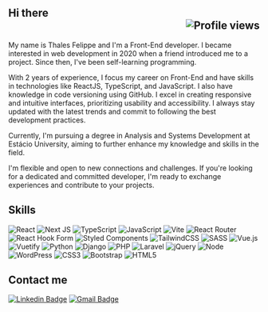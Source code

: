 
## Hi there <div align="right">  <img src="https://komarev.com/ghpvc/?username=thalesfelippe&color=549FDE" alt="Profile views">  </div>

My name is Thales Felippe and I'm a Front-End developer. I became interested in web development in 2020 when a friend introduced me to a project. Since then, I've been self-learning programming.  
  
With 2 years of experience, I focus my career on Front-End and have skills in technologies like ReactJS, TypeScript, and JavaScript. I also have knowledge in code versioning using GitHub. I excel in creating responsive and intuitive interfaces, prioritizing usability and accessibility. I always stay updated with the latest trends and commit to following the best development practices.  
  
Currently, I'm pursuing a degree in Analysis and Systems Development at Estácio University, aiming to further enhance my knowledge and skills in the field.  
  
I'm flexible and open to new connections and challenges. If you're looking for a dedicated and committed developer, I'm ready to exchange experiences and contribute to your projects.
## Skills


![React](https://img.shields.io/badge/react-%2320232a.svg?style=flat-square&logo=react&logoColor=%2361DAFB) ![Next JS](https://img.shields.io/badge/Next-white?style=flat-square&logo=next.js&logoColor=black) ![TypeScript](https://img.shields.io/badge/typescript-%23007ACC.svg?style=flat-square&logo=typescript&logoColor=white) ![JavaScript](https://img.shields.io/badge/-JavaScript-F7B93E?style=flat-square&logo=javascript&logoColor=fff)    ![Vite](https://img.shields.io/badge/vite-%23646CFF.svg?style=flat-square&logo=vite&logoColor=white) ![React Router](https://img.shields.io/badge/React_Router-CA4245?style=flat-square&logo=react-router&logoColor=white) ![React Hook Form](https://img.shields.io/badge/React%20Hook%20Form-%23EC5990.svg?style=flat-square&logo=reacthookform&logoColor=white) ![Styled Components](https://img.shields.io/badge/styled--components-DB7093?style=flat-square&logo=styled-components&logoColor=white) ![TailwindCSS](https://img.shields.io/badge/tailwindcss-%2338B2AC.svg?style=flat-square&logo=tailwind-css&logoColor=white)   ![SASS](https://img.shields.io/badge/SASS-hotpink.svg?style=flat-square&logo=SASS&logoColor=white) ![Vue.js](https://img.shields.io/badge/vuejs-%2335495e.svg?style=flat-square&logo=vuedotjs&logoColor=%234FC08D) ![Vuetify](https://img.shields.io/badge/Vuetify-1867C0?style=flat-square&logo=vuetify&logoColor=AEDDFF) ![Python](https://img.shields.io/badge/python-3670A0?style=flat-square&logo=python&logoColor=ffdd54) ![Django](https://img.shields.io/badge/django-%23092E20.svg?style=flat-square&logo=django&logoColor=white) ![PHP](https://img.shields.io/badge/php-%23777BB4.svg?style=flat-square&logo=php&logoColor=white) ![Laravel](https://img.shields.io/badge/laravel-%23FF2D20.svg?style=flat-square&logo=laravel&logoColor=white) ![jQuery](https://img.shields.io/badge/jquery-%230769AD.svg?style=flat-square&logo=jquery&logoColor=white) ![Node](https://img.shields.io/badge/Node.js-43853D?style=flat-square&logo=node.js&logoColor=white) ![WordPress](https://img.shields.io/badge/WordPress-%23117AC9.svg?style=flat-square&logo=WordPress&logoColor=white)  ![CSS3](https://img.shields.io/badge/-CSS3-549FDE?style=flat-square&logo=css3&logoColor=white) ![Bootstrap](https://img.shields.io/badge/-Bootstrap-563D7C?style=flat-square&logo=bootstrap&logoColor=white) ![HTML5](https://img.shields.io/badge/-HTML5-E34F26?style=flat-square&logo=html5&logoColor=white) 

## Contact me
[![Linkedin Badge](https://img.shields.io/badge/-Thales%20Felippe-549FDE?style=flat-square&logo=Linkedin&logoColor=white&link=https://www.linkedin.com/in/thales-felippe-9205761bb/)](https://www.linkedin.com/in/thales-felippe/) [![Gmail Badge](https://img.shields.io/badge/-thales.dev.flp@gmail.com-549FDE?style=flat-square&logo=Gmail&logoColor=white&link=mailto:thales.dev.flp@gmail.com)](mailto:thales.dev.flp@gmail.com)

<a href="https://github.com/thalesfelippe">

